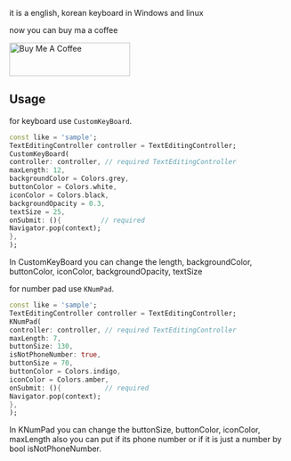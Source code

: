 
it is a english, korean keyboard in Windows and linux

now you can buy ma a coffee 

<a href="https://www.buymeacoffee.com/jungj2875" target="_blank"><img src="https://cdn.buymeacoffee.com/buttons/v2/default-yellow.png" alt="Buy Me A Coffee" style="height: 60px !important;width: 217px !important;" ></a>

## Usage

for keyboard use `CustomKeyBoard`.

```dart
const like = 'sample';
TextEditingController controller = TextEditingController;
CustomKeyBoard(
controller: controller, // required TextEditingController
maxLength: 12,
backgroundColor = Colors.grey, 
buttonColor = Colors.white,
iconColor = Colors.black,
backgroundOpacity = 0.3,
textSize = 25,
onSubmit: (){          // required
Navigator.pop(context);
},
);
```

In CustomKeyBoard you can change the length, backgroundColor, buttonColor, iconColor, backgroundOpacity, textSize


for number pad use `KNumPad`.

```dart
const like = 'sample';
TextEditingController controller = TextEditingController;
KNumPad(
controller: controller, // required TextEditingController
maxLength: 7,
buttonSize: 130,
isNotPhoneNumber: true,
buttonSize = 70,
buttonColor = Colors.indigo,
iconColor = Colors.amber,
onSubmit: (){           // required
Navigator.pop(context);
},
);
```

In KNumPad you can change the buttonSize, buttonColor, iconColor, maxLength
also you can put if its phone number or if it is just a number by bool isNotPhoneNumber.



